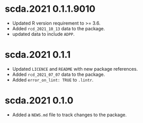 # scda.2021 0.1.1.9010

* Updated R version requirement to >= 3.6.
* Added `rcd_2021_10_13` data to the package.
* updated data to include `ADPP`.

# scda.2021 0.1.1

* Updated `LICENCE` and `README` with new package references.
* Added `rcd_2021_07_07` data to the package.
* Added `error_on_lint: TRUE` to `.lintr`.

# scda.2021 0.1.0

* Added a `NEWS.md` file to track changes to the package.
